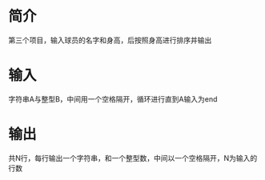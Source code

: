# 简介

第三个项目，输入球员的名字和身高，后按照身高进行排序并输出

# 输入

字符串A与整型B，中间用一个空格隔开，循环进行直到A输入为end

# 输出
共N行，每行输出一个字符串，和一个整型数，中间以一个空格隔开，N为输入的行数